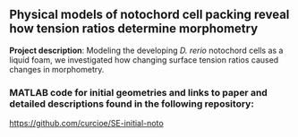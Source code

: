 ## Physical models of notochord cell packing reveal how tension ratios determine morphometry

**Project description**: Modeling the developing *D. rerio* notochord cells as a liquid foam, we investigated how changing surface tension ratios caused changes in morphometry.

### MATLAB code for initial geometries and links to paper and detailed descriptions found in the following repository:
https://github.com/curcioe/SE-initial-noto
